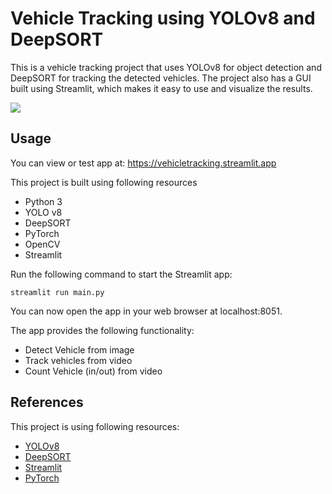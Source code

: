 
# Vehicle Tracking using YOLOv8 and DeepSORT

This is a vehicle tracking project that uses YOLOv8 for object detection and DeepSORT for tracking the detected vehicles. The project also has a GUI built using Streamlit, which makes it easy to use and visualize the results.

<img src="img/of-2.gif">

## Usage

You can view or test app at: https://vehicletracking.streamlit.app

This project is built using following resources

- Python 3
- YOLO v8
- DeepSORT
- PyTorch
- OpenCV
- Streamlit

Run the following command to start the Streamlit app:

```
streamlit run main.py
```

You can now open the app in your web browser at localhost:8051.

The app provides the following functionality:

- Detect Vehicle from image
- Track vehicles from video
- Count Vehicle (in/out) from video


## References

This project is using following resources:

- [YOLOv8](https://github.com/ultralytics/ultralytics)
- [DeepSORT](https://github.com/nwojke/deep_sort)
- [Streamlit](https://streamlit.io/)
- [PyTorch](https://pytorch.org/)

